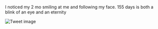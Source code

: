 I noticed my 2 mo smiling at me and following my face. 155 days is both a blink of an eye and an eternity


![Tweet image](/asset/crosspoast/Gqb-bmfX0AAnnHk.jpg)


